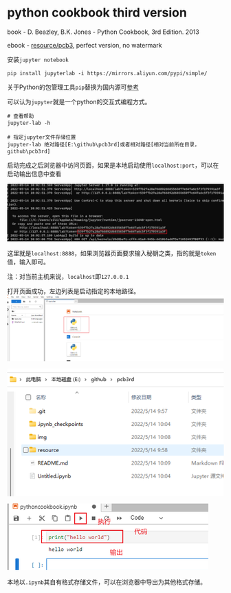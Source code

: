 # python cookbook third version
book - D. Beazley, B.K. Jones - Python Cookbook, 3rd Edition. 2013

ebook - [resource/pcb3](resource/pcb3.pdf), perfect version, no watermark

安装`jupyter notebook`
```
pip install jupyterlab -i https://mirrors.aliyun.com/pypi/simple/
```
关于Python的包管理工具`pip`替换为国内源可[参考](https://zhuanlan.zhihu.com/p/109939711)

可以认为`jupyter`就是一个python的交互式编程方式。

```
# 查看帮助
jupyter-lab -h

# 指定jupyter文件存储位置
jupyter-lab 绝对路径[E:\github\pcb3rd]或者相对路径[相对当前所在目录，github\pcb3rd]
```
启动完成之后浏览器中访问页面，如果是本地启动使用`localhost:port`，可以在启动输出信息中查看

![输出信息](img/Snipaste_2022-05-14_10-05-50.png)

这里就是`localhost:8888`，如果浏览器页面要求输入秘钥之类，指的就是`token`值，输入即可。

注：对当前主机来说，`localhost`即`127.0.0.1`


打开页面成功，左边列表是启动指定的本地路径。![jupyter主页](img/Snipaste_2022-05-14_10-08-18.png)

![本地目录](img/Snipaste_2022-05-14_10-09-57.png)

![第一个程序](img/Snipaste_2022-05-14_10-12-19.png)

本地以`.ipynb`其自有格式存储文件，可以在浏览器中导出为其他格式存储。